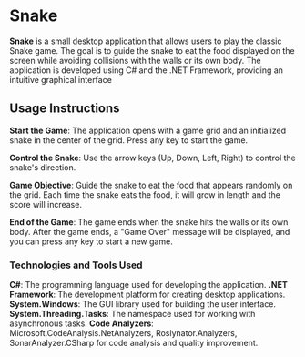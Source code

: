 # Snake
  **Snake** is a small desktop application that allows users to play the classic Snake game. The goal is to guide the snake to eat the food displayed on the screen while avoiding collisions with the walls or its own body. The application is developed using C# and the .NET Framework, providing an intuitive graphical interface
  
  ## Usage Instructions  
   **Start the Game**: The application opens with a game grid and an initialized snake in the center of the grid. Press any key to start the game.

   **Control the Snake**: Use the arrow keys (Up, Down, Left, Right) to control the snake's direction.

   **Game Objective**: Guide the snake to eat the food that appears randomly on the grid. Each time the snake eats the food, it will grow in length and the score will increase.

   **End of the Game**: The game ends when the snake hits the walls or its own body. After the game ends, a "Game Over" message will be displayed, and you can press any key to start a new game.

### Technologies and Tools Used
   **C#**: The programming language used for developing the application.
   **.NET Framework**: The development platform for creating desktop applications.
   **System.Windows**: The GUI library used for building the user interface.
   **System.Threading.Tasks**: The namespace used for working with asynchronous tasks.
   **Code Analyzers**: Microsoft.CodeAnalysis.NetAnalyzers, Roslynator.Analyzers, SonarAnalyzer.CSharp for code analysis and quality improvement.
